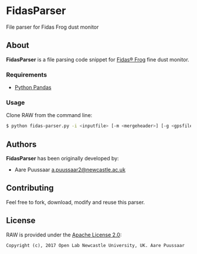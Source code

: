# FidasParser
File parser for Fidas Frog dust monitor

## About

**FidasParser** is a file parsing code snippet for [Fidas® Frog](https://www.palas.de/en/product/fidasfrog) fine dust monitor.

### Requirements

- [Python Pandas](https://pandas.pydata.org/pandas-docs/stable/install.html)

### Usage

Clone RAW from the command line:

``` sh
$ python fidas-parser.py -i <inputfile> [-m <mergeheader>] [-g <gpsfile>] -o <outputfile>'
```
## Authors
**FidasParser** has been originally developed by:

* Aare Puussaar <a.puussaar2@newcastle.ac.uk>

## Contributing

Feel free to fork, download, modify and reuse this parser.

## License

RAW is provided under the [Apache License 2.0](https://github.com/densitydesign/raw/blob/master/LICENSE):

	Copyright (c), 2017 Open Lab Newcastle University, UK. Aare Puussaar
